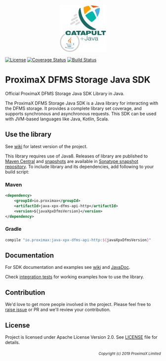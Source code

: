 <p align="center"><a href="https://github.com/proximax-storage" target="_blank"><img width="150" src="https://github.com/proximax-storage/java-xpx-dfms-api-http/raw/master/docs/images/logo.jpg" alt="ProximaX DFMS Storage Java SDK"></a></p>

[![License](https://img.shields.io/badge/License-Apache%202.0-blue.svg)](https://opensource.org/licenses/Apache-2.0)
[![Coverage Status](https://coveralls.io/repos/github/proximax-storage/java-xpx-dfms-api-http/badge.svg?branch=master)](https://coveralls.io/github/proximax-storage/java-xpx-dfms-api-http?branch=master)
[![Build Status](https://travis-ci.com/proximax-storage/java-xpx-dfms-api-http.svg?branch=master)](https://travis-ci.com/proximax-storage/java-xpx-dfms-api-http)

# ProximaX DFMS Storage Java SDK #

Official ProximaX DFMS Storage Java SDK Library in Java.

The ProximaX DFMS Storage Java SDK is a Java library for interacting with the DFMS storage. It provides a complete library set coverage, and supports synchronous and asynchronous requests. This SDK can be used with JVM-based languages like Java, Kotlin, Scala.

## Use the library ##

See [wiki](https://github.com/proximax-storage/java-xpx-dfms-api-http/wiki) for latest version of the project.

This library requires use of Java8. Releases of library are published to [Maven Central](https://search.maven.org/search?q=a:java-xpx-dfms-api-http) and [snapshots](https://oss.sonatype.org/content/repositories/snapshots/io/proximax/java-xpx-dfms-api-http/) are available in [Sonatype snapshot repository](https://oss.sonatype.org/content/repositories/snapshots/). To include library and its dependencies, add following to your build script:

### Maven ###

```xml
<dependency>
    <groupId>io.proximax</groupId>
    <artifactId>java-xpx-dfms-api-http</artifactId>
    <version>${javaXpxDfmsVersion}</version>
</dependency>
```

### Gradle ###

```gradle
compile "io.proximax:java-xpx-dfms-api-http:${javaXpxDfmsVersion}"
```

## Documentation ##

For SDK documentation and examples see [wiki](https://github.com/proximax-storage/java-xpx-dfms-api-http/wiki) and [JavaDoc](https://proximax-storage.github.io/java-xpx-dfms-api-http/javadoc/).

Check [integration tests](https://github.com/proximax-storage/java-xpx-dfms-api-http/tree/master/src/e2e/java/io/proximax/sdk) for working examples how to use the library.

## Contribution ##

We'd love to get more people involved in the project. Please feel free to [raise issue](https://github.com/proximax-storage/java-xpx-dfms-api-http/issues/new) or PR and we'll review your contribution.
    
## License ##

Project is licensed under Apache License Version 2.0. See [LICENSE](https://github.com/proximax-storage/java-xpx-dfms-api-http/blob/master/LICENSE) file for details.

<p align="right"><i><sub>Copyright (c) 2019 ProximaX Limited</sub></i></p>